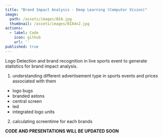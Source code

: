 ```yaml
---
title: "Brand Impact Analysis - Deep Learning (Computer Vision)"
image: 
  path: /assets/images/BIA.jpg
  thumbnail: /assets/images/BIA4x2.jpg
actions:
  - label: Code
    icon: github
    url: ''
published: true
---
```


Logo Detection and brand recognition in live sports event to generate statistics for brand impact analysis.

1. understanding different advertisement type in sports events and prices associated with them
  - logo bugs
  - branded astons
  - central screen
  - led
  - integrated logo units
2. calculating screentime for each brands

**CODE AND PRESENTATIONS WILL BE UPDATED SOON**
